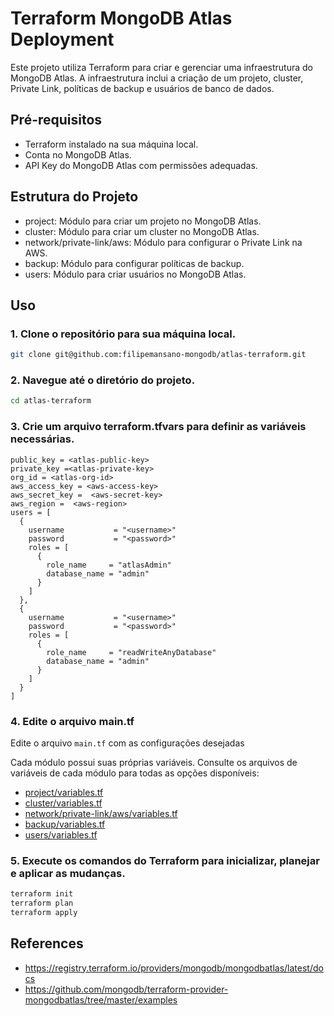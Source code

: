 # Terraform MongoDB Atlas Deployment
Este projeto utiliza Terraform para criar e gerenciar uma infraestrutura do MongoDB Atlas. A infraestrutura inclui a criação de um projeto, cluster, Private Link, políticas de backup e usuários de banco de dados.

## Pré-requisitos
- Terraform instalado na sua máquina local.
- Conta no MongoDB Atlas.
- API Key do MongoDB Atlas com permissões adequadas.

## Estrutura do Projeto
- project: Módulo para criar um projeto no MongoDB Atlas.
- cluster: Módulo para criar um cluster no MongoDB Atlas.
- network/private-link/aws: Módulo para configurar o Private Link na AWS.
- backup: Módulo para configurar políticas de backup.
- users: Módulo para criar usuários no MongoDB Atlas.

## Uso
### 1. Clone o repositório para sua máquina local.

```sh
git clone git@github.com:filipemansano-mongodb/atlas-terraform.git
```

### 2. Navegue até o diretório do projeto.

```sh
cd atlas-terraform
```

### 3. Crie um arquivo terraform.tfvars para definir as variáveis necessárias.
```hcl
public_key = <atlas-public-key>
private_key =<atlas-private-key>
org_id = <atlas-org-id>
aws_access_key = <aws-access-key>
aws_secret_key =  <aws-secret-key>
aws_region =  <aws-region>
users = [
  {
    username           = "<username>"
    password           = "<password>"
    roles = [
      {
        role_name     = "atlasAdmin"
        database_name = "admin"
      }
    ]
  },
  {
    username           = "<username>"
    password           = "<password>"
    roles = [
      {
        role_name     = "readWriteAnyDatabase"
        database_name = "admin"
      }
    ]
  }
]
```
### 4. Edite o arquivo main.tf
Edite o arquivo `main.tf` com as configurações desejadas

Cada módulo possui suas próprias variáveis. Consulte os arquivos de variáveis de cada módulo para todas as opções disponíveis:

- [project/variables.tf](project/variables.tf)
- [cluster/variables.tf](cluster/variables.tf)
- [network/private-link/aws/variables.tf](network/private-link/aws/variables.tf)
- [backup/variables.tf](backup/variables.tf)
- [users/variables.tf](users/variables.tf)

### 5. Execute os comandos do Terraform para inicializar, planejar e aplicar as mudanças.

```sh
terraform init
terraform plan
terraform apply
```

## References
- https://registry.terraform.io/providers/mongodb/mongodbatlas/latest/docs
- https://github.com/mongodb/terraform-provider-mongodbatlas/tree/master/examples